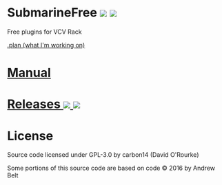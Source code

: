 # SubmarineFree ![](https://github.com/david-c14/SubmarineFree/workflows/Release/badge.svg) ![](https://github.com/david-c14/SubmarineFree/workflows/Develop/badge.svg)
Free plugins for VCV Rack

[.plan (what I'm working on)](https://github.com/david-c14/SubmarineFree/issues/23)

# [Manual](https://github.com/david-c14/SubmarineFree/blob/master/manual/index.md)

# [Releases ![](https://img.shields.io/github/v/release/david-c14/SubmarineFree) ![](https://img.shields.io/github/release-date/david-c14/SubmarineFree)](https://github.com/david-c14/SubmarineFree/releases)

# License
Source code licensed under GPL-3.0 by carbon14 (David O'Rourke)

Some portions of this source code are based on code © 2016 by Andrew Belt
